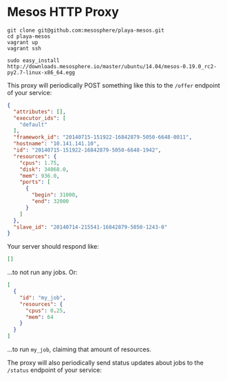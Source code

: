 Mesos HTTP Proxy
================

```shell
git clone git@github.com:mesosphere/playa-mesos.git
cd playa-mesos
vagrant up
vagrant ssh

sudo easy_install http://downloads.mesosphere.io/master/ubuntu/14.04/mesos-0.19.0_rc2-py2.7-linux-x86_64.egg
```

This proxy will periodically POST something like this to the `/offer` endpoint of your service:

```json
{
  "attributes": [],
  "executor_ids": [
    "default"
  ],
  "framework_id": "20140715-151922-16842879-5050-6648-0011",
  "hostname": "10.141.141.10",
  "id": "20140715-151922-16842879-5050-6648-1942",
  "resources": {
    "cpus": 1.75,
    "disk": 34068.0,
    "mem": 936.0,
    "ports": [
      {
        "begin": 31000,
        "end": 32000
      }
    ]
  },
  "slave_id": "20140714-215541-16842879-5050-1243-0"
}
```

Your server should respond like:

```json
[]
```

...to not run any jobs. Or:

```json
[
  {
    "id": "my_job",
    "resources": {
      "cpus": 0.25,
      "mem": 64
    }
  }
]
```

...to run `my_job`, claiming that amount of resources.

The proxy will also periodically send status updates about jobs to the `/status` endpoint of your service:

```json

```
